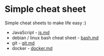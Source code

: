 # Simple cheat sheet

Simple cheat sheets to make life easy :)

* JavaScript - [js.md](https://github.com/polieter/cheat_scheet/blob/master/js.md)
* debian / linux bash cheat sheet - [bash.md](https://github.com/polieter/cheat_scheet/blob/master/bash.md)
* git - [git.md](https://github.com/polieter/cheat_scheet/blob/master/git.md)
* docker - [docker.md](https://github.com/polieter/cheat_scheet/blob/master/docker.md)

